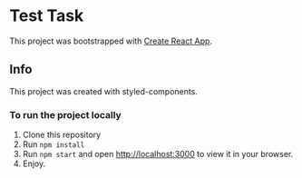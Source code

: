 # Test Task

This project was bootstrapped with [Create React App](https://github.com/facebook/create-react-app).

## Info

This project was created with styled-components.

### To run the project locally

1. Clone this repository
2. Run `npm install`
3. Run `npm start` and open [http://localhost:3000](http://localhost:3000) to view it in your browser.
4. Enjoy.
